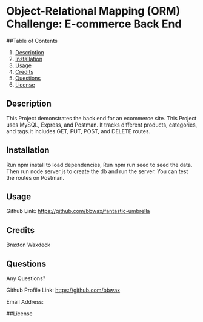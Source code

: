 # Object-Relational Mapping (ORM) Challenge: E-commerce Back End

##Table of Contents
1. [Description](#description)
2. [Installation](#Installation)
3. [Usage](#Usage)
4. [Credits](#Credits)
5. [Questions](#Questions)
6. [License](#License)

## Description <a id="description"></a>
This Project demonstrates the back end for an ecommerce site. This Project uses MySQL, Express, and Postman. It tracks different products, categories, and tags.It includes GET, PUT, POST, and DELETE routes.

## Installation <a id="Installation"></a>
Run npm install to load dependencies, Run npm run seed to seed the data. Then run node server.js to create the db and run the server. You can test the routes on Postman.


## Usage <a id="Usage"></a>
Github Link: https://github.com/bbwax/fantastic-umbrella


## Credits <a id="Credits"></a>
Braxton Waxdeck
 

## Questions <a id="Questions"></a>
Any Questions?

Github Profile Link:
https://github.com/bbwax

Email Address:



##License <a id="License"></a>


